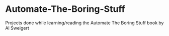 # Automate-The-Boring-Stuff
Projects done while learning/reading the Automate The Boring Stuff book by Al Sweigert
